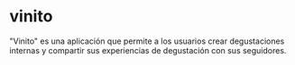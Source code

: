 # vinito
"Vinito" es una aplicación que permite a los usuarios crear degustaciones internas y compartir sus experiencias de degustación con sus seguidores.

